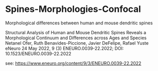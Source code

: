# Spines-Morphologies-Confocal
Morphological differences between human and mouse dendritic spines

Structural Analysis of Human and Mouse Dendritic Spines Reveals a Morphological Continuum and Differences across Ages and Species
Netanel Ofer, Ruth Benavides-Piccione, Javier DeFelipe, Rafael Yuste
eNeuro 24 May 2022, 9 (3) ENEURO.0039-22.2022; DOI: 10.1523/ENEURO.0039-22.2022

see: https://www.eneuro.org/content/9/3/ENEURO.0039-22.2022

